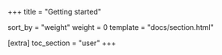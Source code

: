 +++
title = "Getting started"

sort_by = "weight"
weight = 0
template = "docs/section.html"

[extra]
toc_section = "user"
+++
